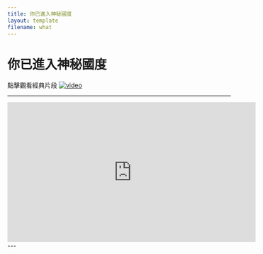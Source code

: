 ```yaml
---
title: 你已進入神秘國度
layout: template
filename: what
--- 
```


# 你已進入神秘國度

點擊觀看經典片段
[![video](https://img.youtube.com/vi/qo3H-VgXmHE/hqdefault.jpg)](https://www.youtube.com/watch?v=bxqLsrlakK8)

---
<iframe width="560" height="315"
src="https://www.youtube.com/embed/bxqLsrlakK8?&autoplay=1"frameborder="0" 
allowfullscreen></iframe>
---